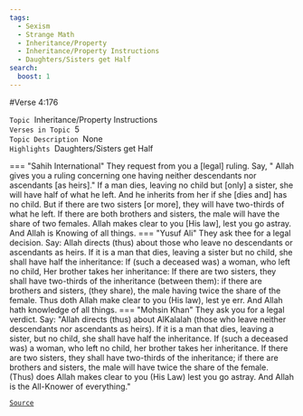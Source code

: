 ```yaml
---
tags:
  - Sexism
  - Strange Math
  - Inheritance/Property
  - Inheritance/Property Instructions
  - Daughters/Sisters get Half
search:
  boost: 1 
---
```

#Verse  4:176

`Topic`&nbsp; Inheritance/Property Instructions   
`Verses in Topic`&nbsp; 5  
`Topic Description`&nbsp; None    
`Highlights`&nbsp; Daughters/Sisters get Half   

=== "Sahih International"
    They request from you a [legal] ruling. Say, " Allah gives you a ruling concerning one having neither descendants nor ascendants [as heirs]." If a man dies, leaving no child but [only] a sister, she will have half of what he left. And he inherits from her if she [dies and] has no child. But if there are two sisters [or more], they will have two-thirds of what he left. If there are both brothers and sisters, the male will have the share of two females. Allah makes clear to you [His law], lest you go astray. And Allah is Knowing of all things.
=== "Yusuf Ali"
    They ask thee for a legal decision. Say: Allah directs (thus) about those who leave no descendants or ascendants as heirs. If it is a man that dies, leaving a sister but no child, she shall have half the inheritance: If (such a deceased was) a woman, who left no child, Her brother takes her inheritance: If there are two sisters, they shall have two-thirds of the inheritance (between them): if there are brothers and sisters, (they share), the male having twice the share of the female. Thus doth Allah make clear to you (His law), lest ye err. And Allah hath knowledge of all things.
=== "Mohsin Khan"
    They ask you for a legal verdict. Say: "Allah directs (thus) about Al­Kalalah (those who leave neither descendants nor ascendants as heirs). If it is a man that dies, leaving a sister, but no child, she shall have half the inheritance. If (such a deceased was) a woman, who left no child, her brother takes her inheritance. If there are two sisters, they shall have two-thirds of the inheritance; if there are brothers and sisters, the male will have twice the share of the female. (Thus) does Allah makes clear to you (His Law) lest you go astray. And Allah is the All-Knower of everything."

<a href="https://corpus.quran.com/translation.jsp?chapter= 4&verse=176" target="_blank">`Source`</a>

